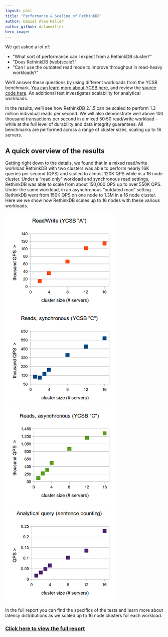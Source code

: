 ```yaml
---
layout: post
title: "Performance & Scaling of RethinkDB"
author: Daniel Alan Miller
author_github: dalanmiller
hero_image:
---
```


We get asked a lot of:
* "What sort of performance can I expect from a RethinkDB cluster?"
* "Does RethinkDB (web)scale?"
* "Can I use the outdated read mode to improve throughput in read-heavy workloads?"

We’ll answer these questions by using different workloads from the YCSB benchmark. [You can learn more about YCSB here][ycsb], and review the [source code here][ycsb-fork]. An additional test investigates scalability for analytical workloads.

<!--more-->

In the results, we’ll see how RethinkDB 2.1.5 can be scaled to perform 1.3 million individual reads per second. We will also demonstrate well above 100 thousand transactions per second in a mixed 50:50 read/write workload - while at the full level of durability and data integrity guarantees. All benchmarks are performed across a range of cluster sizes, scaling up to 16 servers.

## A quick overview of the results

Getting right down to the details, we found that in a mixed read/write workload RethinkDB with two clusters was able to perform nearly 16K queries per second (QPS) and scaled to almost 120K QPS while in a 16 node cluster. Under a “read only” workload and synchronous read settings, RethinkDB was able to scale from about 150,000 QPS up to over 550K QPS. Under the same workload, in an asynchronous “outdated read” setting RethinkDB went from 150K QPS on one node to 1.3M in a 16 node cluster. Here we we show how RethinkDB scales up to 16 nodes with these various workloads.

![Workload A][w-a]
![Workload C Synchronous][w-c-sync]
![Workload C Asynchronous][w-c-async]
![Analytical][analytical]

In the full report you can find the specifics of the tests and learn more about latency distributions as we scaled up to 16 node clusters for each workload.

### [Click here to view the full report][perf-report]

[analytical]: /assets/images/posts/2016-03-15-analytical.png
[perf-report]: https://docs.google.com/document/d/15vPsdB8YyynQYcmvWlb_MTjBb1lDY_Z6eeIl7T_NZx0/edit?usp=sharing
[w-a]: /assets/images/posts/2016-03-15-w-a.png
[w-c-async]: /assets/images/posts/2016-03-15-w-c-async.png
[w-c-sync]: /assets/images/posts/2016-03-15-w-c-sync.png
[ycsb-fork]: https://github.com/rethinkdb/ycsb
[ycsb-original]: https://github.com/brianfrankcooper/YCSB
[ycsb]: https://labs.yahoo.com/news/yahoo-cloud-serving-benchmark
